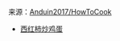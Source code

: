 来源：[Anduin2017/HowToCook](https://github.com/Anduin2017/HowToCook)

- [西红柿炒鸡蛋]([https://github.com/thgpddl/CookDiary/tree/main/HomeStyleStirFry](https://github.com/thgpddl/CookDiary/blob/main/HomeStyleStirFry/%E8%A5%BF%E7%BA%A2%E6%9F%BF%E7%82%92%E9%B8%A1%E8%9B%8B.md))
